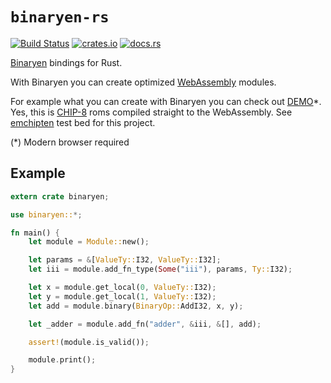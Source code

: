 # `binaryen-rs`

[![Build Status](https://travis-ci.org/pepyakin/binaryen-rs.svg?branch=master)](https://travis-ci.org/pepyakin/binaryen-rs) 
[![crates.io](https://img.shields.io/crates/v/binaryen.svg)](https://crates.io/crates/binaryen)
[![docs.rs](https://docs.rs/binaryen/badge.svg)](https://docs.rs/binaryen/)

[Binaryen](https://github.com/WebAssembly/binaryen) bindings for Rust.

With Binaryen you can create optimized [WebAssembly](http://webassembly.org/) modules.

For example what you can create with Binaryen you can check out [DEMO](https://pepyakin.github.io/emchipten/)*. Yes, this is [CHIP-8](https://en.wikipedia.org/wiki/CHIP-8) roms compiled straight to the WebAssembly. See [emchipten](https://github.com/pepyakin/emchipten) test bed for this project.

(*) Modern browser required

## Example

```rust
extern crate binaryen;

use binaryen::*;

fn main() {
    let module = Module::new();

    let params = &[ValueTy::I32, ValueTy::I32];
    let iii = module.add_fn_type(Some("iii"), params, Ty::I32);

    let x = module.get_local(0, ValueTy::I32);
    let y = module.get_local(1, ValueTy::I32);
    let add = module.binary(BinaryOp::AddI32, x, y);

    let _adder = module.add_fn("adder", &iii, &[], add);

    assert!(module.is_valid());

    module.print();
}
```
